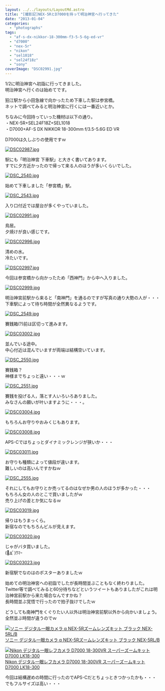 ```yaml
---
layout: ../../layouts/LayoutMd.astro
title: "[撮影記]NEX-5RとD7000を持って明治神宮へ行ってきた"
date: "2013-01-04"
categories: 
  - "photographs"
tags: 
  - "af-s-dx-nikkor-18-300mm-f3-5-5-6g-ed-vr"
  - "d7000"
  - "nex-5r"
  - "nikon"
  - "sel1018"
  - "sel24f18z"
  - "sony"
coverImage: "DSC02991.jpg"
---
```


1/2に明治神宮へ初詣に行ってきました。  
明治神宮へ行くのは始めてです。

狛江駅から小田急線で向かったため下車した駅は参宮橋。  
ネットで調べてみると明治神宮に行くには一番近いとか。

ちなみに今回持っていった機材は以下の通り。  
・NEX-5R+SEL24F18Z+SEL1018  
・D7000+AF-S DX NIKKOR 18-300mm f/3.5-5.6G ED VR

D7000は久しぶりの使用ですｗ

[![DSC02987.jpg](images/8344400812_21b847ab68.jpg)](http://www.flickr.com/photos/67522130@N08/8344400812/ "DSC02987.jpg")

駅にも「明治神宮 下車駅」と大きく書いてあります。  
すでに夕方近かったので帰って来る人のほうが多いくらいでした。

[![DSC_2540.jpg](images/8344829456_a6887cfcb8.jpg)](http://www.flickr.com/photos/67522130@N08/8344829456/ "DSC_2540.jpg")

始めて下車しました「参宮橋」駅。

[![DSC_2543.jpg](images/8344830148_ed0f970615.jpg)](http://www.flickr.com/photos/67522130@N08/8344830148/ "DSC_2543.jpg")

入り口付近では屋台が多くやっていました。

[![DSC02991.jpg](images/8344401910_2d94dbf314.jpg)](http://www.flickr.com/photos/67522130@N08/8344401910/ "DSC02991.jpg")

鳥居。  
夕焼けが良い感じです。

[![DSC02996.jpg](images/8343343961_5301e06496.jpg)](http://www.flickr.com/photos/67522130@N08/8343343961/ "DSC02996.jpg")

清めの水。  
冷たいです。

[![DSC02997.jpg](images/8343344477_5311df95aa.jpg)](http://www.flickr.com/photos/67522130@N08/8343344477/ "DSC02997.jpg")

今回は参宮橋から向かったため「西神門」から中へ入りました。

[![DSC02999.jpg](images/8344404464_293fec5ca7.jpg)](http://www.flickr.com/photos/67522130@N08/8344404464/ "DSC02999.jpg")

明治神宮前駅から来ると「南神門」を通るのですが写真の通り大勢の人が・・・  
下車駅によって待ち時間が全然異なるようです。

[![DSC_2549.jpg](images/8344831098_fb392942b5.jpg)](http://www.flickr.com/photos/67522130@N08/8344831098/ "DSC_2549.jpg")

賽銭箱(?)前は区切って進みます。

[![DSC03002.jpg](images/8343346221_b660d34453.jpg)](http://www.flickr.com/photos/67522130@N08/8343346221/ "DSC03002.jpg")

並んでいる途中。  
中心付近は混んでいますが両端は結構空いています。

[![DSC_2550.jpg](images/8344831992_402725be5d.jpg)](http://www.flickr.com/photos/67522130@N08/8344831992/ "DSC_2550.jpg")

賽銭箱？  
神様までちょっと遠い・・・ｗ

[![DSC_2551.jpg](images/8343772651_3e3d8f4b89.jpg)](http://www.flickr.com/photos/67522130@N08/8343772651/ "DSC_2551.jpg")

賽銭を投げる人，落とす人いろいろありました。  
みなさんの願いが叶いますように・・・。

[![DSC03004.jpg](images/8343346671_a714cfa58a.jpg)](http://www.flickr.com/photos/67522130@N08/8343346671/ "DSC03004.jpg")

もちろんお守りやおみくじもあります。

[![DSC03008.jpg](images/8343347979_153cffbcf9.jpg)](http://www.flickr.com/photos/67522130@N08/8343347979/ "DSC03008.jpg")

APS-Cではちょっとダイナミックレンジが狭いか・・・

[![DSC03011.jpg](images/8344407622_580791f7d6.jpg)](http://www.flickr.com/photos/67522130@N08/8344407622/ "DSC03011.jpg")

お守りも種類によって値段が違います。  
難しいのは高いんですかねｗ

[![DSC_2555.jpg](images/8343774151_bd7c8b02fe.jpg)](http://www.flickr.com/photos/67522130@N08/8343774151/ "DSC_2555.jpg")

それにしてもお守りとか売ってるのはなぜか男の人のほうが多かった・・・  
もちろん女の人のとこで買いましたがｗ  
売り上げの差とか気になるｗ

[![DSC03019.jpg](images/8343349007_e925c85c06.jpg)](http://www.flickr.com/photos/67522130@N08/8343349007/ "DSC03019.jpg")

帰りはもうまっくら。  
新宿なのでもちろんビルが見えます。

[![DSC03020.jpg](images/8344408882_a3634ed31e.jpg)](http://www.flickr.com/photos/67522130@N08/8344408882/ "DSC03020.jpg")

じゃがバタ買いました。  
(ﾟдﾟ)ｳﾏｰ

[![DSC03023.jpg](images/8344409522_f4ff7c5e8d.jpg)](http://www.flickr.com/photos/67522130@N08/8344409522/ "DSC03023.jpg")

新宿駅でなのはのポスターありましたｗ

始めての明治神宮への初詣でしたが長時間並ぶこともなく終わりました。  
Twitter等で調べてみると60分待ちなどというツイートもありましたがこれは明治神宮前駅から来た場合なんですかね？  
長時間並ぶ覚悟で行ったので拍子抜けでしたｗ

どうしても南神門をくぐりたい人以外は明治神宮前駅以外から向かいましょう。  
全然並ぶ時間が違うのでｗ

[![ソニー デジタル一眼カメラ α NEX-5Rズームレンズキット ブラック NEX-5RL/B](images/41Ihx2NlCKL._SL160_.jpg)  
ソニー デジタル一眼カメラ α NEX-5Rズームレンズキット ブラック NEX-5RL/B  
](https://www.amazon.co.jp/exec/obidos/ASIN/B009Z3PCII/mizuka123-22/ref=nosim)

[![Nikon デジタル一眼レフカメラ D7000 18-300VR スーパーズームキット D7000 LK18-300](images/51xGcB90a5L._SL160_.jpg)  
Nikon デジタル一眼レフカメラ D7000 18-300VR スーパーズームキット D7000 LK18-300  
](https://www.amazon.co.jp/exec/obidos/ASIN/B009A77NFE/mizuka123-22/ref=nosim)

今回は結構遅めの時間に行ったのでAPS-Cだとちょっときつかったかも・・・  
でもフルサイズは高い・・・
